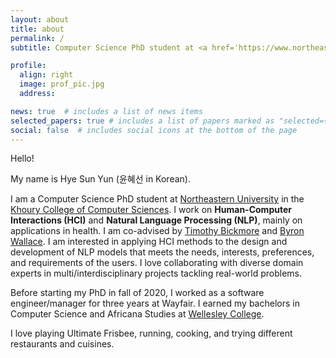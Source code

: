 ```yaml
---
layout: about
title: about
permalink: /
subtitle: Computer Science PhD student at <a href='https://www.northeastern.edu/'>Northeastern University</a>

profile:
  align: right
  image: prof_pic.jpg
  address:

news: true  # includes a list of news items
selected_papers: true # includes a list of papers marked as "selected={true}"
social: false  # includes social icons at the bottom of the page
---
```


Hello!

My name is Hye Sun Yun (윤혜선 in Korean).

I am a Computer Science PhD student at [Northeastern University](https://www.northeastern.edu/) in the [Khoury College of Computer Sciences](https://www.khoury.northeastern.edu/).
I work on **Human-Computer Interactions (HCI)** and **Natural Language Processing (NLP)**, mainly on applications in health. I am co-advised by [Timothy Bickmore](https://www.ccs.neu.edu/home/bickmore/) and [Byron Wallace](https://www.byronwallace.com/).
I am interested in applying HCI methods to the design and development of NLP models that meets the needs, interests, preferences, and requirements of the users. I love collaborating with diverse domain experts in multi/interdisciplinary projects tackling real-world problems.

Before starting my PhD in fall of 2020, I worked as a software engineer/manager for three years at Wayfair.
I earned my bachelors in Computer Science and Africana Studies at [Wellesley College](https://www.wellesley.edu/).

I love playing Ultimate Frisbee, running, cooking, and trying different restaurants and cuisines.